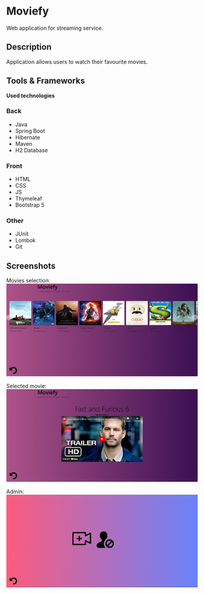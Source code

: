 # Moviefy

Web application for streaming service.

## Description

Application allows users to watch their favourite movies.

## Tools & Frameworks

**Used technologies**
### Back
* Java
* Spring Boot
* Hibernate
* Maven
* H2 Database

### Front
* HTML
* CSS
* JS
* Thymeleaf
* Bootstrap 5

### Other
* JUnit
* Lombok
* Git

## Screenshots

Movies selection:
![](https://github.com/DawidWilkowski/moviesSpringBoot/blob/master/src/main/resources/static/images/githubReadme/movies.png)

Selected movie:
![](https://github.com/DawidWilkowski/moviesSpringBoot/blob/master/src/main/resources/static/images/githubReadme/singleMovie.png)

Admin:
![](https://github.com/DawidWilkowski/moviesSpringBoot/blob/master/src/main/resources/static/images/githubReadme/admin.png)
